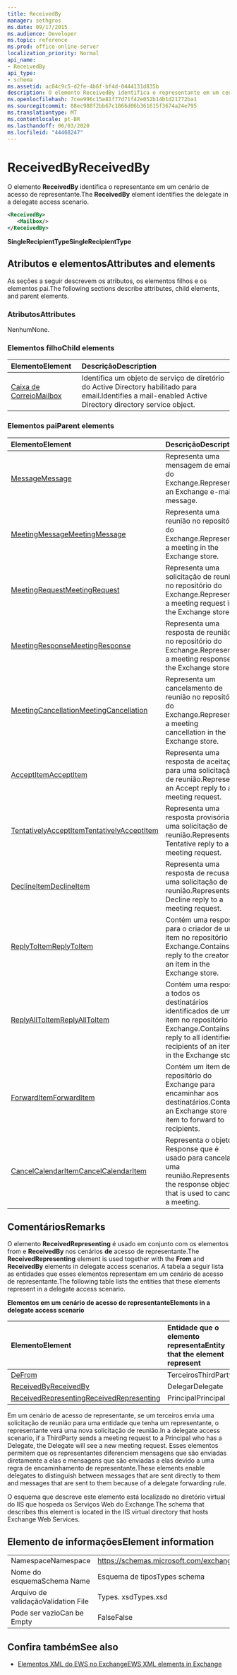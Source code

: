 ```yaml
---
title: ReceivedBy
manager: sethgros
ms.date: 09/17/2015
ms.audience: Developer
ms.topic: reference
ms.prod: office-online-server
localization_priority: Normal
api_name:
- ReceivedBy
api_type:
- schema
ms.assetid: ac84c9c5-d2fe-4b6f-bf4d-0444131d835b
description: O elemento ReceivedBy identifica o representante em um cenário de acesso de representante.
ms.openlocfilehash: 7cee996c15e81f77d71f42e052b14b1d21772ba1
ms.sourcegitcommit: 88ec988f2bb67c1866d06b361615f3674a24e795
ms.translationtype: MT
ms.contentlocale: pt-BR
ms.lasthandoff: 06/03/2020
ms.locfileid: "44468247"
---
```

# <a name="receivedby"></a><span data-ttu-id="b4d73-103">ReceivedBy</span><span class="sxs-lookup"><span data-stu-id="b4d73-103">ReceivedBy</span></span>

<span data-ttu-id="b4d73-104">O elemento **ReceivedBy** identifica o representante em um cenário de acesso de representante.</span><span class="sxs-lookup"><span data-stu-id="b4d73-104">The **ReceivedBy** element identifies the delegate in a delegate access scenario.</span></span> 
  
```xml
<ReceivedBy>
   <Mailbox/>
</ReceivedBy>
```

 <span data-ttu-id="b4d73-105">**SingleRecipientType**</span><span class="sxs-lookup"><span data-stu-id="b4d73-105">**SingleRecipientType**</span></span>
## <a name="attributes-and-elements"></a><span data-ttu-id="b4d73-106">Atributos e elementos</span><span class="sxs-lookup"><span data-stu-id="b4d73-106">Attributes and elements</span></span>

<span data-ttu-id="b4d73-107">As seções a seguir descrevem os atributos, os elementos filhos e os elementos pai.</span><span class="sxs-lookup"><span data-stu-id="b4d73-107">The following sections describe attributes, child elements, and parent elements.</span></span>
  
### <a name="attributes"></a><span data-ttu-id="b4d73-108">Atributos</span><span class="sxs-lookup"><span data-stu-id="b4d73-108">Attributes</span></span>

<span data-ttu-id="b4d73-109">Nenhum</span><span class="sxs-lookup"><span data-stu-id="b4d73-109">None.</span></span>
  
### <a name="child-elements"></a><span data-ttu-id="b4d73-110">Elementos filho</span><span class="sxs-lookup"><span data-stu-id="b4d73-110">Child elements</span></span>

|<span data-ttu-id="b4d73-111">**Elemento**</span><span class="sxs-lookup"><span data-stu-id="b4d73-111">**Element**</span></span>|<span data-ttu-id="b4d73-112">**Descrição**</span><span class="sxs-lookup"><span data-stu-id="b4d73-112">**Description**</span></span>|
|:-----|:-----|
|[<span data-ttu-id="b4d73-113">Caixa de Correio</span><span class="sxs-lookup"><span data-stu-id="b4d73-113">Mailbox</span></span>](mailbox.md) <br/> |<span data-ttu-id="b4d73-114">Identifica um objeto de serviço de diretório do Active Directory habilitado para email.</span><span class="sxs-lookup"><span data-stu-id="b4d73-114">Identifies a mail-enabled Active Directory directory service object.</span></span>  <br/> |
   
### <a name="parent-elements"></a><span data-ttu-id="b4d73-115">Elementos pai</span><span class="sxs-lookup"><span data-stu-id="b4d73-115">Parent elements</span></span>

|<span data-ttu-id="b4d73-116">**Elemento**</span><span class="sxs-lookup"><span data-stu-id="b4d73-116">**Element**</span></span>|<span data-ttu-id="b4d73-117">**Descrição**</span><span class="sxs-lookup"><span data-stu-id="b4d73-117">**Description**</span></span>|
|:-----|:-----|
|[<span data-ttu-id="b4d73-118">Message</span><span class="sxs-lookup"><span data-stu-id="b4d73-118">Message</span></span>](message-ex15websvcsotherref.md) <br/> |<span data-ttu-id="b4d73-119">Representa uma mensagem de email do Exchange.</span><span class="sxs-lookup"><span data-stu-id="b4d73-119">Represents an Exchange e-mail message.</span></span>  <br/> |
|[<span data-ttu-id="b4d73-120">MeetingMessage</span><span class="sxs-lookup"><span data-stu-id="b4d73-120">MeetingMessage</span></span>](meetingmessage.md) <br/> |<span data-ttu-id="b4d73-121">Representa uma reunião no repositório do Exchange.</span><span class="sxs-lookup"><span data-stu-id="b4d73-121">Represents a meeting in the Exchange store.</span></span>  <br/> |
|[<span data-ttu-id="b4d73-122">MeetingRequest</span><span class="sxs-lookup"><span data-stu-id="b4d73-122">MeetingRequest</span></span>](meetingrequest.md) <br/> |<span data-ttu-id="b4d73-123">Representa uma solicitação de reunião no repositório do Exchange.</span><span class="sxs-lookup"><span data-stu-id="b4d73-123">Represents a meeting request in the Exchange store.</span></span>  <br/> |
|[<span data-ttu-id="b4d73-124">MeetingResponse</span><span class="sxs-lookup"><span data-stu-id="b4d73-124">MeetingResponse</span></span>](meetingresponse.md) <br/> |<span data-ttu-id="b4d73-125">Representa uma resposta de reunião no repositório do Exchange.</span><span class="sxs-lookup"><span data-stu-id="b4d73-125">Represents a meeting response in the Exchange store.</span></span>  <br/> |
|[<span data-ttu-id="b4d73-126">MeetingCancellation</span><span class="sxs-lookup"><span data-stu-id="b4d73-126">MeetingCancellation</span></span>](meetingcancellation.md) <br/> |<span data-ttu-id="b4d73-127">Representa um cancelamento de reunião no repositório do Exchange.</span><span class="sxs-lookup"><span data-stu-id="b4d73-127">Represents a meeting cancellation in the Exchange store.</span></span>  <br/> |
|[<span data-ttu-id="b4d73-128">AcceptItem</span><span class="sxs-lookup"><span data-stu-id="b4d73-128">AcceptItem</span></span>](acceptitem.md) <br/> |<span data-ttu-id="b4d73-129">Representa uma resposta de aceitação para uma solicitação de reunião.</span><span class="sxs-lookup"><span data-stu-id="b4d73-129">Represents an Accept reply to a meeting request.</span></span>  <br/> |
|[<span data-ttu-id="b4d73-130">TentativelyAcceptItem</span><span class="sxs-lookup"><span data-stu-id="b4d73-130">TentativelyAcceptItem</span></span>](tentativelyacceptitem.md) <br/> |<span data-ttu-id="b4d73-131">Representa uma resposta provisória a uma solicitação de reunião.</span><span class="sxs-lookup"><span data-stu-id="b4d73-131">Represents a Tentative reply to a meeting request.</span></span>  <br/> |
|[<span data-ttu-id="b4d73-132">DeclineItem</span><span class="sxs-lookup"><span data-stu-id="b4d73-132">DeclineItem</span></span>](declineitem.md) <br/> |<span data-ttu-id="b4d73-133">Representa uma resposta de recusa a uma solicitação de reunião.</span><span class="sxs-lookup"><span data-stu-id="b4d73-133">Represents a Decline reply to a meeting request.</span></span>  <br/> |
|[<span data-ttu-id="b4d73-134">ReplyToItem</span><span class="sxs-lookup"><span data-stu-id="b4d73-134">ReplyToItem</span></span>](replytoitem.md) <br/> |<span data-ttu-id="b4d73-135">Contém uma resposta para o criador de um item no repositório do Exchange.</span><span class="sxs-lookup"><span data-stu-id="b4d73-135">Contains a reply to the creator of an item in the Exchange store.</span></span>  <br/> |
|[<span data-ttu-id="b4d73-136">ReplyAllToItem</span><span class="sxs-lookup"><span data-stu-id="b4d73-136">ReplyAllToItem</span></span>](replyalltoitem.md) <br/> |<span data-ttu-id="b4d73-137">Contém uma resposta a todos os destinatários identificados de um item no repositório do Exchange.</span><span class="sxs-lookup"><span data-stu-id="b4d73-137">Contains a reply to all identified recipients of an item in the Exchange store.</span></span>  <br/> |
|[<span data-ttu-id="b4d73-138">ForwardItem</span><span class="sxs-lookup"><span data-stu-id="b4d73-138">ForwardItem</span></span>](forwarditem.md) <br/> |<span data-ttu-id="b4d73-139">Contém um item de repositório do Exchange para encaminhar aos destinatários.</span><span class="sxs-lookup"><span data-stu-id="b4d73-139">Contains an Exchange store item to forward to recipients.</span></span>  <br/> |
|[<span data-ttu-id="b4d73-140">CancelCalendarItem</span><span class="sxs-lookup"><span data-stu-id="b4d73-140">CancelCalendarItem</span></span>](cancelcalendaritem.md) <br/> |<span data-ttu-id="b4d73-141">Representa o objeto Response que é usado para cancelar uma reunião.</span><span class="sxs-lookup"><span data-stu-id="b4d73-141">Represents the response object that is used to cancel a meeting.</span></span>  <br/> |
   
## <a name="remarks"></a><span data-ttu-id="b4d73-142">Comentários</span><span class="sxs-lookup"><span data-stu-id="b4d73-142">Remarks</span></span>

<span data-ttu-id="b4d73-143">O elemento **ReceivedRepresenting** é usado em conjunto com os elementos from e **ReceivedBy** nos cenários **de** acesso de representante.</span><span class="sxs-lookup"><span data-stu-id="b4d73-143">The **ReceivedRepresenting** element is used together with the **From** and **ReceivedBy** elements in delegate access scenarios.</span></span> <span data-ttu-id="b4d73-144">A tabela a seguir lista as entidades que esses elementos representam em um cenário de acesso de representante.</span><span class="sxs-lookup"><span data-stu-id="b4d73-144">The following table lists the entities that these elements represent in a delegate access scenario.</span></span> 
  
<span data-ttu-id="b4d73-145">**Elementos em um cenário de acesso de representante**</span><span class="sxs-lookup"><span data-stu-id="b4d73-145">**Elements in a delegate access scenario**</span></span>

|<span data-ttu-id="b4d73-146">**Elemento**</span><span class="sxs-lookup"><span data-stu-id="b4d73-146">**Element**</span></span>|<span data-ttu-id="b4d73-147">**Entidade que o elemento representa**</span><span class="sxs-lookup"><span data-stu-id="b4d73-147">**Entity that the element represent**</span></span>|
|:-----|:-----|
|[<span data-ttu-id="b4d73-148">De</span><span class="sxs-lookup"><span data-stu-id="b4d73-148">From</span></span>](from.md) <br/> |<span data-ttu-id="b4d73-149">Terceiros</span><span class="sxs-lookup"><span data-stu-id="b4d73-149">ThirdParty</span></span>  <br/> |
|[<span data-ttu-id="b4d73-150">ReceivedBy</span><span class="sxs-lookup"><span data-stu-id="b4d73-150">ReceivedBy</span></span>](receivedby.md) <br/> |<span data-ttu-id="b4d73-151">Delegar</span><span class="sxs-lookup"><span data-stu-id="b4d73-151">Delegate</span></span>  <br/> |
|[<span data-ttu-id="b4d73-152">ReceivedRepresenting</span><span class="sxs-lookup"><span data-stu-id="b4d73-152">ReceivedRepresenting</span></span>](receivedrepresenting.md) <br/> |<span data-ttu-id="b4d73-153">Principal</span><span class="sxs-lookup"><span data-stu-id="b4d73-153">Principal</span></span>  <br/> |
   
<span data-ttu-id="b4d73-154">Em um cenário de acesso de representante, se um terceiros envia uma solicitação de reunião para uma entidade que tenha um representante, o representante verá uma nova solicitação de reunião.</span><span class="sxs-lookup"><span data-stu-id="b4d73-154">In a delegate access scenario, if a ThirdParty sends a meeting request to a Principal who has a Delegate, the Delegate will see a new meeting request.</span></span> <span data-ttu-id="b4d73-155">Esses elementos permitem que os representantes diferenciem mensagens que são enviadas diretamente a elas e mensagens que são enviadas a elas devido a uma regra de encaminhamento de representante.</span><span class="sxs-lookup"><span data-stu-id="b4d73-155">These elements enable delegates to distinguish between messages that are sent directly to them and messages that are sent to them because of a delegate forwarding rule.</span></span>
  
<span data-ttu-id="b4d73-156">O esquema que descreve este elemento está localizado no diretório virtual do IIS que hospeda os Serviços Web do Exchange.</span><span class="sxs-lookup"><span data-stu-id="b4d73-156">The schema that describes this element is located in the IIS virtual directory that hosts Exchange Web Services.</span></span>
  
## <a name="element-information"></a><span data-ttu-id="b4d73-157">Elemento de informações</span><span class="sxs-lookup"><span data-stu-id="b4d73-157">Element information</span></span>

|||
|:-----|:-----|
|<span data-ttu-id="b4d73-158">Namespace</span><span class="sxs-lookup"><span data-stu-id="b4d73-158">Namespace</span></span>  <br/> |https://schemas.microsoft.com/exchange/services/2006/types  <br/> |
|<span data-ttu-id="b4d73-159">Nome do esquema</span><span class="sxs-lookup"><span data-stu-id="b4d73-159">Schema Name</span></span>  <br/> |<span data-ttu-id="b4d73-160">Esquema de tipos</span><span class="sxs-lookup"><span data-stu-id="b4d73-160">Types schema</span></span>  <br/> |
|<span data-ttu-id="b4d73-161">Arquivo de validação</span><span class="sxs-lookup"><span data-stu-id="b4d73-161">Validation File</span></span>  <br/> |<span data-ttu-id="b4d73-162">Types. xsd</span><span class="sxs-lookup"><span data-stu-id="b4d73-162">Types.xsd</span></span>  <br/> |
|<span data-ttu-id="b4d73-163">Pode ser vazio</span><span class="sxs-lookup"><span data-stu-id="b4d73-163">Can be Empty</span></span>  <br/> |<span data-ttu-id="b4d73-164">False</span><span class="sxs-lookup"><span data-stu-id="b4d73-164">False</span></span>  <br/> |
   
## <a name="see-also"></a><span data-ttu-id="b4d73-165">Confira também</span><span class="sxs-lookup"><span data-stu-id="b4d73-165">See also</span></span>



- [<span data-ttu-id="b4d73-166">Elementos XML do EWS no Exchange</span><span class="sxs-lookup"><span data-stu-id="b4d73-166">EWS XML elements in Exchange</span></span>](ews-xml-elements-in-exchange.md)

